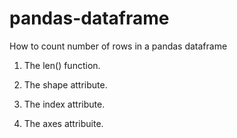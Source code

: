 # pandas-dataframe
How to count number of rows in a pandas dataframe

1. The len() function.

2. The shape attribute.

3. The index attribute.

4. The axes attribuite.

